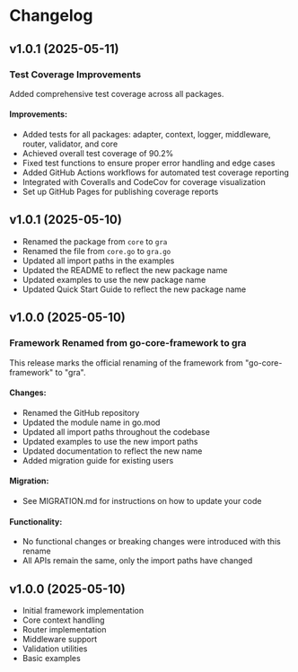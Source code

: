 # Changelog

## v1.0.1 (2025-05-11)

### Test Coverage Improvements

Added comprehensive test coverage across all packages.

#### Improvements:
- Added tests for all packages: adapter, context, logger, middleware, router, validator, and core
- Achieved overall test coverage of 90.2%
- Fixed test functions to ensure proper error handling and edge cases
- Added GitHub Actions workflows for automated test coverage reporting
- Integrated with Coveralls and CodeCov for coverage visualization
- Set up GitHub Pages for publishing coverage reports

## v1.0.1 (2025-05-10)

- Renamed the package from `core` to `gra`
- Renamed the file from `core.go` to `gra.go`
- Updated all import paths in the examples
- Updated the README to reflect the new package name
- Updated examples to use the new package name
- Updated Quick Start Guide to reflect the new package name

## v1.0.0 (2025-05-10)

### Framework Renamed from go-core-framework to gra

This release marks the official renaming of the framework from "go-core-framework" to "gra".

#### Changes:
- Renamed the GitHub repository
- Updated the module name in go.mod
- Updated all import paths throughout the codebase
- Updated examples to use the new import paths
- Updated documentation to reflect the new name
- Added migration guide for existing users

#### Migration:
- See MIGRATION.md for instructions on how to update your code

#### Functionality:
- No functional changes or breaking changes were introduced with this rename
- All APIs remain the same, only the import paths have changed

## v1.0.0 (2025-05-10)

- Initial framework implementation
- Core context handling
- Router implementation
- Middleware support
- Validation utilities
- Basic examples